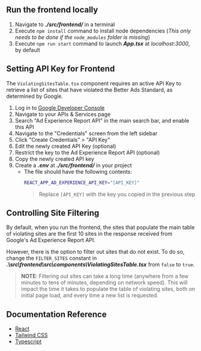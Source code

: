 ## Run the frontend locally

1. Navigate to **_./src/frontend/_** in a terminal
2. Execute `npm install` command to install node dependencies (_This only needs to be done if the `node_modules` folder is missing_)
3. Execute `npm run start` command to launch **_App.tsx_** at _localhost:3000_, by default

## Setting API Key for Frontend

The `ViolatingSitesTable.tsx` component requires an active API Key to retrieve a list of sites that have violated the Better Ads Standard, as determined by Google.

1. Log in to [Google Developer Console](https://g.co/kgs/v3Ssk4M)
2. Navigate to your APIs & Services page
3. Search "Ad Experience Report API" in the main search bar, and enable this API
4. Navigate to the "Credentials" screen from the left sidebar
5. Click "Create Credentials" > "API Key"
6. Edit the newly created API Key (optional)
7. Restrict the key to the Ad Experience Report API (optional)
8. Copy the newly created API key
9. Create a **_.env_** at **_./src/frontend/_** in your project
   - The file should have the following contents:
      ```bash
      REACT_APP_AD_EXPERIENCE_API_KEY="[API_KEY]"
      ```
      > Replace `[API_KEY]` with the key you copied in the previous step

## Controlling Site Filtering
By default, when you run the frontend, the sites that populate the main table of violating sites are the first 10 sites in the response received from Google's Ad Experience Report API. <br />

However, there is the option to filter out sites that do not exist. To do so, change the `FILTER_SITES` constant in **_.\src\frontend\src\components\ViolatingSitesTable.tsx_** from `false` to `true`.
> **NOTE**: Filtering out sites can take a long time (anywhere from a few minutes to tens of minutes, depending on network speed). This will impact the time it takes to populate the table of violating sites, both on initial page load, and every time a new list is requested.

## Documentation Reference

- [React](https://react.dev/)
- [Tailwind CSS](https://tailwindcss.com/docs/installation)
- [Typescript](https://www.typescriptlang.org/docs/)
